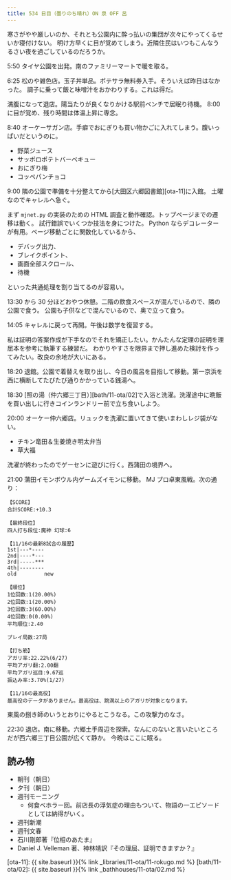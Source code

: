 ```yaml
---
title: 534 日目（曇りのち晴れ）ON 泉 OFF 呂
---
```


寒さがやや厳しいのか、それとも公園内に酔っ払いの集団が次々にやってくるせいか寝付けない。
明け方早くに目が覚めてしまう。近隣住民はいつもこんなうるさい夜を過ごしているのだろうか。

5:50 タイヤ公園を出発。南のファミリーマートで暖を取る。

6:25 松のや雑色店。玉子丼単品。ポテサラ無料券入手。そういえば昨日はなかった。
調子に乗って飯と味噌汁をおかわりする。これは得だ。

満腹になって退店。陽当たりが良くなりかける駅前ベンチで居眠り待機。
8:00 に目が覚め、残り時間は体温上昇に専念。

8:40 オーケーサガン店。手癖でおにぎりも買い物かごに入れてしまう。腹いっぱいだというのに。

* 野菜ジュース
* サッポロポテトバーベキュー
* おにぎり梅
* コッペパンチョコ

9:00 隣の公園で準備を十分整えてから[大田区六郷図書館][ota-11]に入館。
土曜なのでキャレルへ急ぐ。

まず `mjnet.py` の実装のための HTML 調査と動作確認。トップページまでの遷移は動く。
試行錯誤でいくつか技法を身につけた。
Python ならデコレーターが有用。ページ移動ごとに関数化しているから、

* デバッグ出力、
* ブレイクポイント、
* 画面全部スクロール、
* 待機

といった共通処理を割り当てるのが容易い。

13:30 から 30 分ほどおやつ休憩。二階の飲食スペースが混んでいるので、隣の公園で食う。
公園も子供などで混んでいるので、奥で立って食う。

14:05 キャレルに戻って再開。午後は数学を復習する。

私は証明の答案作成が下手なのでそれを矯正したい。かんたんな定理の証明を理屈本を参考に執筆する練習だ。
わかりやすさを限界まで押し進めた検討を作ってみたい。改良の余地が大いにある。

18:20 退館。公園で着替えを取り出し、今日の風呂を目指して移動。第一京浜を西に横断してたびたび通りかかっている銭湯へ。

18:30 [照の湯（仲六郷三丁目）][bath/11-ota/02]で入浴と洗濯。洗濯途中に晩飯を買い出しに行きコインランドリー前で立ち食いしよう。

20:00 オーケー仲六郷店。リュックを洗濯に置いてきて使いまわしレジ袋がない。

* チキン竜田＆生姜焼き明太弁当
* 草大福

洗濯が終わったのでゲーセンに遊びに行く。西蒲田の境界へ。

21:00 蒲田イモンボウル内ゲームズイモンに移動。
MJ プロ卓東風戦。次の通り：

    【SCORE】
    合計SCORE:+10.3

    【最終段位】
    四人打ち段位:魔神 幻球:6

    【11/16の最新8試合の履歴】
    1st|---*----
    2nd|----*---
    3rd|-----***
    4th|--------
    old         new

    【順位】
    1位回数:1(20.00%)
    2位回数:1(20.00%)
    3位回数:3(60.00%)
    4位回数:0(0.00%)
    平均順位:2.40

    プレイ局数:27局

    【打ち筋】
    アガリ率:22.22%(6/27)
    平均アガリ翻:2.00翻
    平均アガリ巡目:9.67巡
    振込み率:3.70%(1/27)

    【11/16の最高役】
    最高役のデータがありません。最高役は、跳満以上のアガリが対象となります。

東風の捌き師のいうとおりにやるとこうなる。この攻撃力のなさ。

22:30 退店。南に移動。六郷土手周辺を探索。なんにのないと言いたいところだが西六郷三丁目公園が広くて静か。
今晩はここに眠る。

## 読み物

* 朝刊（朝日）
* 夕刊（朝日）
* 週刊モーニング
  * 何食べホラー回。前店長の浮気症の理由もついて、物語の一エピソードとしては納得がいく。
* 週刊新潮
* 週刊文春
* 石川剛郎著『位相のあたま』
* Daniel J. Velleman 著、神林靖訳『その理屈、証明できますか？』

[ota-11]: {{ site.baseurl }}{% link _libraries/11-ota/11-rokugo.md %}
[bath/11-ota/02]: {{ site.baseurl }}{% link _bathhouses/11-ota/02.md %}
